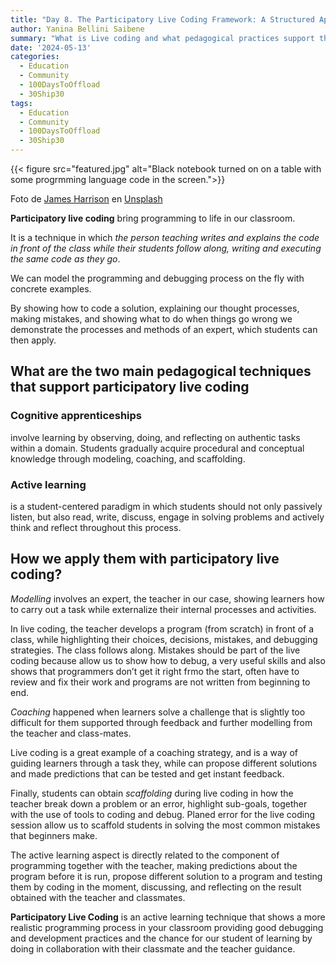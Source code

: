 ```yaml
---
title: "Day 8. The Participatory Live Coding Framework: A Structured Approach for Programming Educators"
author: Yanina Bellini Saibene
summary: "What is Live coding and what pedagogical practices support this technique? How can we apply them in our classroom?"
date: '2024-05-13'
categories:
  - Education
  - Community
  - 100DaysToOffload
  - 30Ship30
tags:
  - Education
  - Community
  - 100DaysToOffload
  - 30Ship30
---
```


{{< figure src="featured.jpg" alt="Black notebook turned on on a table with some progrmming language code in the screen.">}}

Foto de <a href="https://unsplash.com/es/@jstrippa?utm_content=creditCopyText&utm_medium=referral&utm_source=unsplash">James Harrison</a> en <a href="https://unsplash.com/es/fotos/computadora-portatil-negra-encendida-sobre-la-mesa-vpOeXr5wmR4?utm_content=creditCopyText&utm_medium=referral&utm_source=unsplash">Unsplash</a>
  
**Participatory live coding** bring programming to life in our classroom.  

It is a technique in which *the person teaching writes and explains the code in front of the class while their students follow along, writing and executing the same code as they go*.

We can model the programming and debugging process on the fly with concrete examples.

By showing how to code a solution, explaining our thought processes, making mistakes, and showing what to do when things go wrong we demonstrate the processes and methods of an expert, which students can then apply.

## What are the two main pedagogical techniques that support participatory live coding 

### Cognitive apprenticeships

involve learning by observing, doing, and reflecting on authentic tasks within a domain. Students gradually acquire procedural and conceptual knowledge through modeling, coaching, and scaffolding.

### Active learning 

is a student-centered paradigm in which students should not only passively listen, but also read, write, discuss, engage in solving problems and actively think and reflect throughout this process.

## How we apply them with participatory live coding?

_Modelling_ involves an expert, the teacher in our case, showing learners how to carry out a task while externalize their internal processes and activities. 

In live coding, the teacher develops a program (from scratch) in front of a class, while highlighting their choices, decisions, mistakes, and debugging strategies. The class follows along.  Mistakes should be part of the live coding because allow us to show how to debug, a very useful skills and also shows that programmers don’t get it right frmo the start, often have to review and fix their work and programs are not written from beginning to end.

_Coaching_ happened when learners solve a challenge that is slightly too difficult for them supported through feedback and further modelling from the teacher and class-mates. 

Live coding is a great example of a coaching strategy, and is a way of guiding learners through a task they, while can propose different solutions and made predictions that can be tested and get instant feedback.

Finally, students can obtain _scaffolding_ during live coding in how the teacher break down a problem or an error, highlight sub-goals, together with the use of tools to coding and debug.  Planed error for the live coding session allow us to scaffold students in solving the most common mistakes that beginners make. 

The active learning aspect is directly related to the component of programming together with the teacher, making predictions about the program before it is run, propose different solution to a program and testing them by coding in the moment, discussing, and reflecting on the result obtained with the teacher and classmates.

**Participatory Live Coding** is an active learning technique that shows a more realistic programming process in your classroom providing good debugging and development practices and the chance for our student of learning by doing in collaboration with their classmate and the teacher guidance.  
